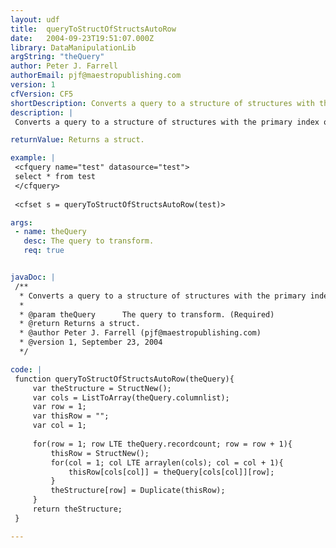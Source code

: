 ```yaml
---
layout: udf
title:  queryToStructOfStructsAutoRow
date:   2004-09-23T19:51:07.000Z
library: DataManipulationLib
argString: "theQuery"
author: Peter J. Farrell
authorEmail: pjf@maestropublishing.com
version: 1
cfVersion: CF5
shortDescription: Converts a query to a structure of structures with the primary index of the main structure auto incremented.
description: |
 Converts a query to a structure of structures with the primary index of the main structure auto incremented.  Thanks to Shawn Seley's QueryToStructOfStructures for the basis of my code.

returnValue: Returns a struct.

example: |
 <cfquery name="test" datasource="test">
 select * from test
 </cfquery>
 
 <cfset s = queryToStructOfStructsAutoRow(test)>

args:
 - name: theQuery
   desc: The query to transform.
   req: true


javaDoc: |
 /**
  * Converts a query to a structure of structures with the primary index of the main structure auto incremented.
  * 
  * @param theQuery      The query to transform. (Required)
  * @return Returns a struct. 
  * @author Peter J. Farrell (pjf@maestropublishing.com) 
  * @version 1, September 23, 2004 
  */

code: |
 function queryToStructOfStructsAutoRow(theQuery){
     var theStructure = StructNew();
     var cols = ListToArray(theQuery.columnlist);
     var row = 1;
     var thisRow = "";
     var col = 1;
     
     for(row = 1; row LTE theQuery.recordcount; row = row + 1){
         thisRow = StructNew();
         for(col = 1; col LTE arraylen(cols); col = col + 1){
             thisRow[cols[col]] = theQuery[cols[col]][row];
         } 
         theStructure[row] = Duplicate(thisRow);
     } 
     return theStructure;
 }

---
```


